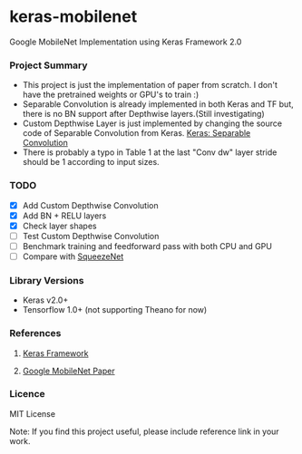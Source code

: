 # keras-mobilenet
Google MobileNet Implementation using Keras Framework 2.0


### Project Summary

- This project is just the implementation of paper from scratch. I don't have the pretrained weights or GPU's to train :)
- Separable Convolution is already implemented in both Keras and TF but, there is no BN support after Depthwise layers.(Still investigating)
- Custom Depthwise Layer is just implemented by changing the source code of Separable Convolution from Keras. [Keras: Separable Convolution](https://github.com/fchollet/keras/blob/master/keras/layers/convolutional.py#L806)
- There is probably a typo in Table 1 at the last "Conv dw" layer stride should be 1 according to input sizes.

### TODO
- [x] Add Custom Depthwise Convolution
- [x] Add BN + RELU layers
- [x] Check layer shapes
- [ ] Test Custom Depthwise Convolution
- [ ] Benchmark training and feedforward pass with both CPU and GPU
- [ ] Compare with [SqueezeNet](https://github.com/rcmalli/keras-squeezenet)

### Library Versions

- Keras v2.0+
- Tensorflow 1.0+ (not supporting Theano for now)



### References

1) [Keras Framework](www.keras.io)

2) [Google MobileNet Paper](https://arxiv.org/pdf/1704.04861.pdf)


### Licence 

MIT License 

Note: If you find this project useful, please include reference link in your work.
